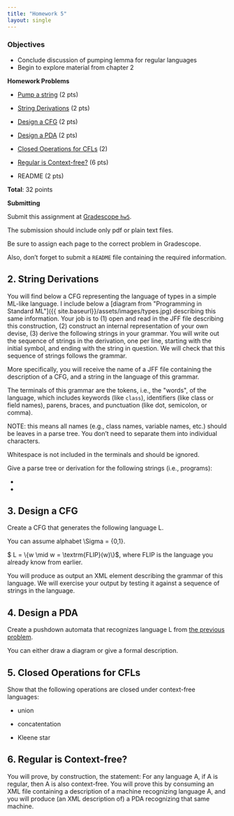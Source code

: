 ```yaml
---
title: "Homework 5"
layout: single
---
```



### Objectives 

  - Conclude discussion of pumping lemma for regular languages
  - Begin to explore material from chapter 2

**Homework Problems**

* [Pump a string](#1-pump-a-string) (2 pts)

* [String Derivations](#2-string-derivation) (2 pts)

* [Design a CFG](#3-design-a-cfg) (2 pts)

* [Design a PDA](#4-design-a-pda) (2 pts)

* [Closed Operations for CFLs](#5-closed-operations-for-cfls) (2)

* [Regular is Context-free?](#6-regular-is-context-free) (6 pts)

* README (2 pts)

**Total**: 32 points

**Submitting**

Submit this assignment at [Gradescope
`hw5`](https://www.gradescope.com/courses/219302/assignments/1043973).

The submission should include only pdf or plain text files.

Be sure to assign each page to the correct problem in Gradescope.

Also, don’t forget to submit a `README` file containing the required
information.

<!-- ## 1. Pump a string. -->

<!-- Your job here is to, given both a regular expression describing an -->
<!-- infinite language and a string in the language of that expression, -->
<!-- come up with a division into components $x$, $y$, and $z$ such that -->
<!-- for any choice of $i$, any $xy^{i}z$ is also a string in the language -->
<!-- of that regular expression.  -->

<!-- More specifically, we will provide you the name of a `.jff` file -->
<!-- containing the description of a regular expression,  -->


## 2. String Derivations

You will find below a CFG representing the language of types in a
simple ML-like language. I include below a [diagram from "Programming
in Standard ML"]({{ site.baseurl}}/assets/images/types.jpg) describing
this same information. Your job is to (1) open and read in the JFF
file describing this construction, (2) construct an internal
representation of your own devise, (3) derive the following strings in
your grammar. You will write out the sequence of strings in the
derivation, one per line, starting with the initial symbol, and ending
with the string in question. We will check that this sequence of
strings follows the grammar. 

More specifically, you will receive the name of a JFF file containing
the description of a CFG, and a string in the language of this
grammar. 





The terminals of this grammar are the tokens, i.e., the "words", of the
language, which includes keywords (like `class`), identifiers (like
class or field names), parens, braces, and punctuation (like dot,
semicolon, or comma).

NOTE: this means all names (e.g., class names, variable names, etc.)
should be leaves in a parse tree. You don’t need to separate them into
individual characters.

Whitespace is not included in the terminals and should be ignored.

Give a parse tree or derivation for the following strings (i.e.,
programs):

* 

* 


## 3. Design a CFG

Create a CFG that generates the following language L.

You can assume alphabet \Sigma = \{0,1\}.

$ L = \\{w \mid w = \textrm{FLIP}(w)\\}$, where $\textrm{FLIP}$ is the
language you already know from earlier.


You will produce as output an XML element describing the grammar of
this language. We will exercise your output by testing it against a
sequence of strings in the language. 

## 4. Design a PDA

Create a pushdown automata that recognizes language L from [the previous
problem](#2-design-a-cfg).

You can either draw a diagram or give a formal description.

## 5. Closed Operations for CFLs

Show that the following operations are closed under context-free
languages:

* union

* concatentation

* Kleene star

## 6. Regular is Context-free?

You will prove, by construction, the statement: For any language A, if
A is regular, then A is also context-free. You will prove this by
consuming an XML file containing a description of a machine
recognizing language A, and you will produce (an XML description of) a
PDA recognizing that same machine.


